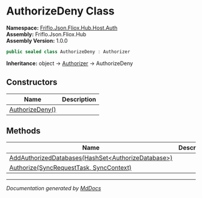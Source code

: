 ﻿<!--  
  <auto-generated>   
    The contents of this file were generated by a tool.  
    Changes to this file may be list if the file is regenerated  
  </auto-generated>   
-->

# AuthorizeDeny Class

**Namespace:** [Friflo.Json.Fliox.Hub.Host.Auth](../index.md)  
**Assembly:** Friflo.Json.Fliox.Hub  
**Assembly Version:** 1.0.0

```csharp
public sealed class AuthorizeDeny : Authorizer
```

**Inheritance:** object → [Authorizer](../Authorizer/index.md) → AuthorizeDeny

## Constructors

| Name                                     | Description |
| ---------------------------------------- | ----------- |
| [AuthorizeDeny()](constructors/index.md) |             |

## Methods

| Name                                                                                      | Description |
| ----------------------------------------------------------------------------------------- | ----------- |
| [AddAuthorizedDatabases(HashSet\<AuthorizeDatabase\>)](methods/AddAuthorizedDatabases.md) |             |
| [Authorize(SyncRequestTask, SyncContext)](methods/Authorize.md)                           |             |

___

*Documentation generated by [MdDocs](https://github.com/ap0llo/mddocs)*
